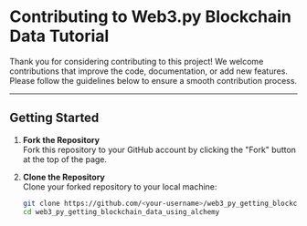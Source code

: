 # Contributing to Web3.py Blockchain Data Tutorial

Thank you for considering contributing to this project! We welcome contributions that improve the code, documentation, or add new features. Please follow the guidelines below to ensure a smooth contribution process.

---

## Getting Started

1. **Fork the Repository**  
   Fork this repository to your GitHub account by clicking the "Fork" button at the top of the page.

2. **Clone the Repository**  
   Clone your forked repository to your local machine:
   ```bash
   git clone https://github.com/<your-username>/web3_py_getting_blockchain_data_using_alchemy.git
   cd web3_py_getting_blockchain_data_using_alchemy